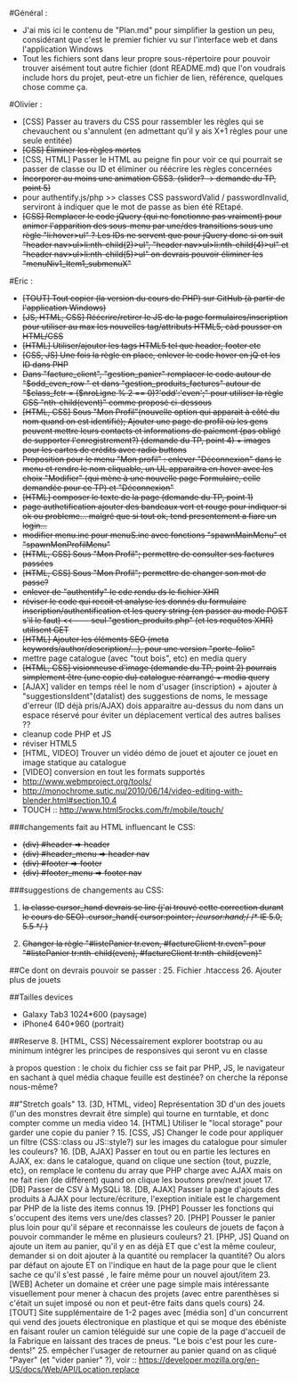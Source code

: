 #Général :
- J'ai mis ici le contenu de "Plan.md" pour simplifier la gestion un peu, considérant que c'est le premier fichier vu sur l'interface web et dans l'application Windows
- Tout les fichiers sont dans leur propre sous-répertoire pour pouvoir trouver aisément tout autre fichier (dont README.md) que l'on voudrais include hors du projet, peut-etre un fichier de lien, référence, quelques chose comme ça. 

#Olivier :
- [CSS] Passer au travers du CSS pour rassembler les règles qui se chevauchent ou s'annulent (en admettant qu'il y ais X+1 règles pour une seule entitée)
- ~~[CSS] Éliminer les règles mortes~~
- [CSS, HTML] Passer le HTML au peigne fin pour voir ce qui pourrait se passer de classe ou ID et éliminer ou réécrire les règles concernées
- ~~Incorporer au moins une animation CSS3. (slider? -> demande du TP, point 5)~~
- pour authentify.js/php >> classes CSS passwordValid / passwordInvalid, serviront à indiquer que le mot de passe as bien été REtapé.
- ~~[CSS] Remplacer le code jQuery (qui ne fonctionne pas vraiment) pour animer l'apparition des sous-menu par une/des transitions sous une règle "li:hover>ul" ? Les IDs ne servent que pour jQuery donc si on suit "header nav>ul>li:nth-child(2)>ul",  "header nav>ul>li:nth-child(4)>ul" et "header nav>ul>li:nth-child(5)>ul" on devrais pouvoir éliminer les "<?php echo $MenusID; ?>menuNiv1_Item1_submenuX"~~

#Eric :
- ~~[TOUT] Tout copier (la version du cours de PHP) sur GitHub (à partir de l'application Windows)~~
- ~~[JS, HTML, CSS] Réécrire/retirer le JS de la page formulaires/inscription pour utiliser au max les nouvelles tag/attributs HTML5, càd pousser en HTML/CSS~~
- ~~[HTML] Utiliser/ajouter les tags HTML5 tel que header, footer etc~~
- ~~[CSS, JS] Une fois la règle en place, enlever le code hover en jQ et les ID dans PHP~~
- ~~Dans "facture_client", "gestion_panier" remplacer le code autour de "$odd_even_row "  et dans "gestion_produits_factures" autour de "$class_fctr = ($nroLigne % 2 == 0)?'odd':'even';" pour utiliser la règle CSS "nth-child(event)" comme proposé ci-dessous~~
- ~~[HTML, CSS] Sous "Mon Profil"(nouvelle option qui apparait à côté du nom quand on est identifié); Ajouter une page de profil où les gens peuvent mettre leurs contacts et informations de paiement (pas obligé de supporter l'enregistrement?) (demande du TP, point 4) + images pour les cartes de crédits avec radio buttons~~
- ~~Proposition pour le menu "Mon profil" : enlever "Déconnexion" dans le menu et rendre le nom cliquable, un UL apparaitra en hover avec les choix "Modifier" (qui mène à une nouvelle page Formulaire, celle demandée pour ce TP) et "Déconnexion"~~
- ~~[HTML] composer le texte de la page (demande du TP, point 1)~~
- ~~page authetification ajouter des bandeaux vert et rouge pour indiquer si ok ou probleme... malgré que si tout ok, tend presentement a fiare un login...~~
- ~~modifier menu.inc pour menuS.inc avec fonctions "spawnMainMenu" et "spawnMonProfilMenu"~~
- ~~[HTML, CSS] Sous "Mon Profil"; permettre de consulter ses factures passées~~
- ~~[HTML, CSS] Sous "Mon Profil"; permettre de changer son mot de passe?~~
- ~~enlever de "authentify" le cde rendu ds le fichier XHR~~
- ~~réviser le code qui recoit et analyse les donnés du formulaire inscription/authentification et les query string (en passer au mode POST s'il le faut) <<--- seul "gestion_produits.php" (et les requêtes XHR) utilisent GET~~
- ~~[HTML] Ajouter les éléments SEO (meta keywords/author/description/...), pour une version "porte-folio"~~
- mettre page catalogue (avec "tout bois", etc) en media query
- ~~[HTML, CSS] visionneuse d'image  (demande du TP, point 2) pourrais simplement être (une copie du) catalogue réarrangé + media query~~
- [AJAX] valider en temps réel le nom d'usager (inscription) + ajouter à "suggestionsIdent"(datalist) des suggestions de noms, le message d'erreur (ID déjà pris/AJAX) dois apparaitre au-dessus du nom dans un espace réservé pour éviter un déplacement vertical des autres balises ??
- cleanup code PHP et JS
- réviser HTML5
- [HTML, VIDEO] Trouver un vidéo démo de jouet et ajouter ce jouet en image statique au catalogue
- [VIDEO] conversion en tout les formats supportés
- http://www.webmproject.org/tools/
- http://monochrome.sutic.nu/2010/06/14/video-editing-with-blender.html#section.10.4
- TOUCH :: http://www.html5rocks.com/fr/mobile/touch/

###changements fait au HTML influencant le CSS:
* ~~(div) #header => header~~
* ~~(div) #header_menu => header nav~~
* ~~(div) #footer => footer~~
* ~~(div) #footer_menu => footer nav~~

###suggestions de changements au CSS:
1. ~~la classe cursor_hand devrais se lire (j'ai trouvé cette correction durant le cours de SEO)
.cursor_hand{
	cursor:pointer;
	/*cursor:hand;*/ /* IE 5.0, 5.5 */
}~~

2. ~~Changer la règle "#listePanier tr.even, #factureClient tr.even" pour "#listePanier tr:nth-child(even),  #factureClient tr:nth-child(even)"~~

##Ce dont on devrais pouvoir se passer :
25. Fichier .htaccess
26. Ajouter plus de jouets

##Tailles devices
- Galaxy Tab3 1024*600 (paysage)
- iPhone4 640*960 (portrait)

##Reserve
8. [HTML, CSS] Nécessairement explorer bootstrap ou au minimum intégrer les principes de responsives qui seront vu en classe


à propos question : le choix du fichier css se fait par PHP, JS, le navigateur en sachant à quel média chaque feuille est destinée? on cherche la réponse nous-même?

##"Stretch goals"
13. [3D, HTML, video] Représentation 3D d'un des jouets (l'un des monstres devrait être simple) qui tourne en turntable, et donc compter comme un media video
14. [HTML] Utiliser le "local storage" pour garder une copie du panier ?
15. [CSS, JS] Changer le code pour appliquer un filtre (CSS::class ou JS::style?) sur les images du catalogue pour simuler les couleurs?
16. [DB, AJAX] Passer en tout ou en partie les lectures en AJAX, ex: dans le catalogue, quand on clique une section {tout, puzzle, etc}, on remplace le contenu du array que PHP charge avec AJAX mais on ne fait rien (de différent) quand on clique les boutons prev/next jouet
17. [DB] Passer de CSV à MySQLi
18. [DB, AJAX] Passer la page d'ajouts des produits à AJAX pour lecture/écriture, l'exeption initiale est le chargement par PHP de la liste des items connus
19. [PHP] Pousser les fonctions qui s'occupent des items vers une/des classes?
20. [PHP] Pousser le panier plus loin pour qu'il sépare et reconnaisse les couleurs de jouets de façon à pouvoir commander le même en plusieurs couleurs?
21. [PHP, JS] Quand on ajoute un item au panier, qu'il y en as déjà ET que c'est la même couleur, demander si on doit ajouter à la quantité ou remplacer la quantité? Ou alors par défaut on ajoute ET on l'indique en haut de la page pour que le client sache ce qu'il s'est passé , le faire même pour un nouvel ajout/item 
23. [WEB] Acheter un domaine et créer une page simple mais intéressante visuellement pour mener à chacun des projets (avec entre parenthèses si c'était un sujet imposé ou non et peut-être faits dans quels cours)
24. [TOUT] Site supplémentaire de 1-2 pages avec [média son] d'un concurrent qui vend des jouets électronique en plastique et qui se moque des ébéniste en faisant rouler un camion téléguidé sur une copie de la page d'accueil de la Fabrique en laissant des traces de pneus. "Le bois c'est pour les cure-dents!"
25. empêcher l'usager de retourner au panier quand on as cliqué "Payer" (et "vider panier" ?), voir :: https://developer.mozilla.org/en-US/docs/Web/API/Location.replace
